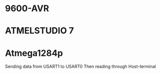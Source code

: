 # 9600-AVR 
# ATMELSTUDIO 7
# Atmega1284p
Sending data from USART1 to USART0
Then reading through Host-terminal
